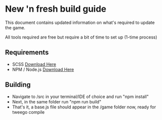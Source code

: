# New 'n fresh build guide

This document contains updated information on what's required to update the game.

All tools required are free but require a bit of time to set up (1-time process)

## Requirements

 * SCSS [Download Here](https://sass-lang.com/install)
 * NPM / Node.js [Download Here](https://www.npmjs.com/get-npm)
 
## Building

 * Navigate to /src in your terminal/IDE of choice and run "npm install"
 * Next, in the same folder run "npm run build"
 * That's it, a base.js file should appear in the /game folder now, ready for tweego compile